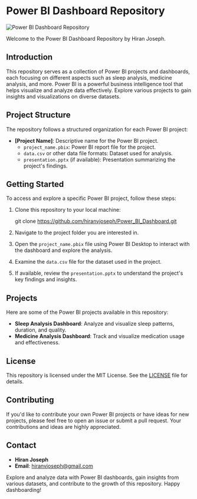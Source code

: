 # Power BI Dashboard Repository

![Power BI Dashboard Repository](https://bridgeall.com/wp-content/smush-webp/2021/06/customer-analysis-dashboard-800x603.png.webp)

Welcome to the Power BI Dashboard Repository by Hiran Joseph.

## Introduction
This repository serves as a collection of Power BI projects and dashboards, each focusing on different aspects such as sleep analysis, medicine analysis, and more. Power BI is a powerful business intelligence tool that helps visualize and analyze data effectively. Explore various projects to gain insights and visualizations on diverse datasets.

## Project Structure
The repository follows a structured organization for each Power BI project:

- **[Project Name]**: Descriptive name for the Power BI project.
  - `project_name.pbix`: Power BI report file for the project.
  - `data.csv` or other data file formats: Dataset used for analysis.
  - `presentation.pptx` (if available): Presentation summarizing the project's findings.

## Getting Started
To access and explore a specific Power BI project, follow these steps:

1. Clone this repository to your local machine:


   git clone https://github.com/hiranvjoseph/Power_BI_Dashboard.git

2. Navigate to the project folder you are interested in.

3. Open the `project_name.pbix` file using Power BI Desktop to interact with the dashboard and explore the analysis.

4. Examine the `data.csv` file for the dataset used in the project.

5. If available, review the `presentation.pptx` to understand the project's key findings and insights.

## Projects
Here are some of the Power BI projects available in this repository:

- **Sleep Analysis Dashboard**: Analyze and visualize sleep patterns, duration, and quality.
- **Medicine Analysis Dashboard**: Track and visualize medication usage and effectiveness.

## License
This repository is licensed under the MIT License. See the [LICENSE](LICENSE) file for details.

## Contributing
If you'd like to contribute your own Power BI projects or have ideas for new projects, please feel free to open an issue or submit a pull request. Your contributions and ideas are highly appreciated.

## Contact
- **Hiran Joseph**
- **Email**: [hiranvjoseph@gmail.com](mailto:hiranvjoseph@gmail.com)

Explore and analyze data with Power BI dashboards, gain insights from various datasets, and contribute to the growth of this repository. Happy dashboarding!
